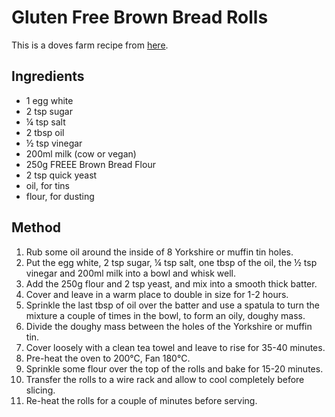 
# Gluten Free Brown Bread Rolls # 

This is a doves farm recipe from [here](https://www.dovesfarm.co.uk/recipes/gluten-free-brown-bread-rolls).

## Ingredients ## 

- 1 egg white
- 2 tsp sugar
- ¼ tsp salt
- 2 tbsp oil
- ½ tsp vinegar
- 200ml milk (cow or vegan)
- 250g FREEE Brown Bread Flour
- 2 tsp quick yeast
- oil, for tins
- flour, for dusting

## Method ## 

1. Rub some oil around the inside of 8 Yorkshire or muffin tin holes.
1. Put the egg white, 2 tsp sugar, ¼ tsp salt, one tbsp of the oil, the ½ tsp vinegar and 200ml milk into a bowl and whisk well.
1. Add the 250g flour and 2 tsp yeast, and mix into a smooth thick batter.
1. Cover and leave in a warm place to double in size for 1-2 hours.
1. Sprinkle the last tbsp of oil over the batter and use a spatula to turn the mixture a couple of times in the bowl, to form an oily, doughy mass.
1. Divide the doughy mass between the holes of the Yorkshire or muffin tin.
1. Cover loosely with a clean tea towel and leave to rise for 35-40 minutes.
1. Pre-heat the oven to 200°C, Fan 180°C.
1. Sprinkle some flour over the top of the rolls and bake for 15-20 minutes.
1. Transfer the rolls to a wire rack and allow to cool completely before slicing.
1. Re-heat the rolls for a couple of minutes before serving.

